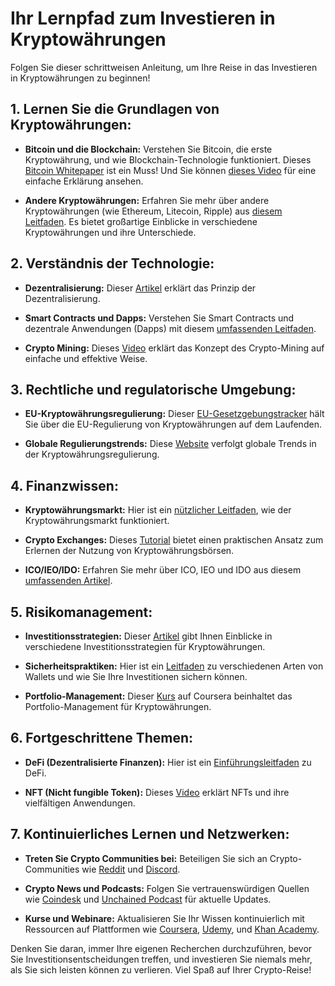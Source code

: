 # Ihr Lernpfad zum Investieren in Kryptowährungen

Folgen Sie dieser schrittweisen Anleitung, um Ihre Reise in das Investieren in Kryptowährungen zu beginnen!

## 1. **Lernen Sie die Grundlagen von Kryptowährungen:**
   
- **Bitcoin und die Blockchain:** Verstehen Sie Bitcoin, die erste Kryptowährung, und wie Blockchain-Technologie funktioniert. Dieses [Bitcoin Whitepaper](https://bitcoin.org/bitcoin.pdf) ist ein Muss! Und Sie können [dieses Video](https://www.youtube.com/watch?v=bBC-nXj3Ng4) für eine einfache Erklärung ansehen.

- **Andere Kryptowährungen:** Erfahren Sie mehr über andere Kryptowährungen (wie Ethereum, Litecoin, Ripple) aus [diesem Leitfaden](https://www.coindesk.com/learn/crypto-101/how-to-buy-bitcoin). Es bietet großartige Einblicke in verschiedene Kryptowährungen und ihre Unterschiede.

## 2. **Verständnis der Technologie:**
   
- **Dezentralisierung:** Dieser [Artikel](https://medium.com/coinmonks/why-is-blockchain-decentralized-4a1b2fd2c479) erklärt das Prinzip der Dezentralisierung.

- **Smart Contracts und Dapps:** Verstehen Sie Smart Contracts und dezentrale Anwendungen (Dapps) mit diesem [umfassenden Leitfaden](https://blockgeeks.com/guides/smart-contracts/).

- **Crypto Mining:** Dieses [Video](https://www.youtube.com/watch?v=GmOzih6I1zs) erklärt das Konzept des Crypto-Mining auf einfache und effektive Weise.

## 3. **Rechtliche und regulatorische Umgebung:**
   
- **EU-Kryptowährungsregulierung:** Dieser [EU-Gesetzgebungstracker](https://www.europarl.europa.eu/legislative-tracker/) hält Sie über die EU-Regulierung von Kryptowährungen auf dem Laufenden.

- **Globale Regulierungstrends:** Diese [Website](https://www.cryptolaw.net/) verfolgt globale Trends in der Kryptowährungsregulierung.

## 4. **Finanzwissen:**
   
- **Kryptowährungsmarkt:** Hier ist ein [nützlicher Leitfaden](https://www.investopedia.com/cryptocurrency-4427699), wie der Kryptowährungsmarkt funktioniert.

- **Crypto Exchanges:** Dieses [Tutorial](https://www.youtube.com/watch?v=B9R9sVZ9e5A) bietet einen praktischen Ansatz zum Erlernen der Nutzung von Kryptowährungsbörsen.

- **ICO/IEO/IDO:** Erfahren Sie mehr über ICO, IEO und IDO aus diesem [umfassenden Artikel](https://medium.com/coinmonks/difference-between-ico-ieo-ido-sto-and-eto-crypto-fundraising-mechanisms-explained-c22a2e7efdb5).

## 5. **Risikomanagement:**
   
- **Investitionsstrategien:** Dieser [Artikel](https://www.investopedia.com/articles/active-trading/052014/how-create-cryptocurrency-trading-portfolio.asp) gibt Ihnen Einblicke in verschiedene Investitionsstrategien für Kryptowährungen.

- **Sicherheitspraktiken:** Hier ist ein [Leitfaden](https://www.gemini.com/cryptopedia/crypto-wallet-types-explained) zu verschiedenen Arten von Wallets und wie Sie Ihre Investitionen sichern können.

- **Portfolio-Management:** Dieser [Kurs](https://www.coursera.org/specializations/cryptocurrency) auf Coursera beinhaltet das Portfolio-Management für Kryptowährungen.

## 6. **Fortgeschrittene Themen:**
   
- **DeFi (Dezentralisierte Finanzen):** Hier ist ein [Einführungsleitfaden](https://www.nerdwallet.com/article/investing/what-is-defi) zu DeFi.

- **NFT (Nicht fungible Token):** Dieses [Video](https://www.youtube.com/watch?v=3lYQQuDJCh0) erklärt NFTs und ihre vielfältigen Anwendungen.

## 7. **Kontinuierliches Lernen und Netzwerken:**
   
- **Treten Sie Crypto Communities bei:** Beteiligen Sie sich an Crypto-Communities wie [Reddit](https://www.reddit.com/r/CryptoCurrency/) und [Discord](https://discord.com/invite/CCdbYPt).

- **Crypto News und Podcasts:** Folgen Sie vertrauenswürdigen Quellen wie [Coindesk](https://www.coindesk.com/) und [Unchained Podcast](https://unchainedpodcast.com/) für aktuelle Updates.

- **Kurse und Webinare:** Aktualisieren Sie Ihr Wissen kontinuierlich mit Ressourcen auf Plattformen wie [Coursera](https://www.coursera.org/courses?query=cryptocurrency), [Udemy](https://www.udemy.com/topic/cryptocurrency/), und [Khan Academy](https://www.khanacademy.org/economics-finance-domain/core-finance/money-and-banking/bitcoin/v/bitcoin-what-is-it).

Denken Sie daran, immer Ihre eigenen Recherchen durchzuführen, bevor Sie Investitionsentscheidungen treffen, und investieren Sie niemals mehr, als Sie sich leisten können zu verlieren. Viel Spaß auf Ihrer Crypto-Reise!
